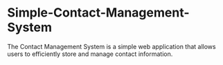 # Simple-Contact-Management-System
The Contact Management System is a simple web application that allows users to efficiently store and manage contact information.

